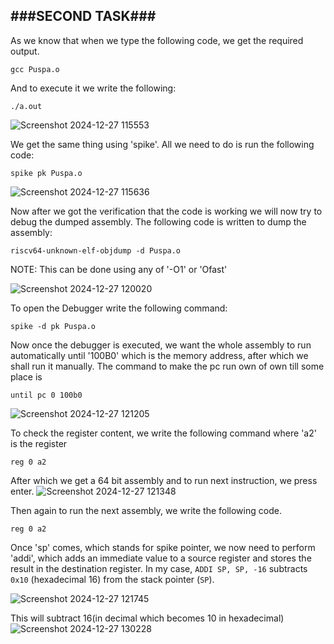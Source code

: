 ###SECOND TASK###
----
As we know that when we type the following code, we get the required output.
```
gcc Puspa.o
```
And to execute it we write the following:
```
./a.out
```

![Screenshot 2024-12-27 115553](https://github.com/user-attachments/assets/c69b4148-1609-4ce0-aa37-d20b9a2a789c)


We get the same thing using 'spike'. All we need to do is run the following code:
```
spike pk Puspa.o
```
![Screenshot 2024-12-27 115636](https://github.com/user-attachments/assets/29dc7a85-7a01-4352-8047-1f5180b27609)


Now after we got the verification that the code is working we will now try to debug the dumped assembly. The following code is written to dump the assembly:
```
riscv64-unknown-elf-objdump -d Puspa.o
```
NOTE: This can be done using any of '-O1' or 'Ofast'

![Screenshot 2024-12-27 120020](https://github.com/user-attachments/assets/b0a7c9aa-0983-4003-b973-ff334a7bff08)


To open the Debugger write the following command:
```
spike -d pk Puspa.o
```
Now once the debugger is executed, we want the whole assembly to run automatically until '100B0' which is the memory address, after which we shall run it manually. The command to make the pc run own of own till some place is
```
until pc 0 100b0
```
![Screenshot 2024-12-27 121205](https://github.com/user-attachments/assets/40ac49fe-6546-4f84-a0d7-cfe5bb272d18)


To check the register content, we write the following command where 'a2' is the register
```
reg 0 a2
```
After which we get a 64 bit assembly and to run next instruction, we press enter.
![Screenshot 2024-12-27 121348](https://github.com/user-attachments/assets/dd2ae935-dbb7-4e90-8693-8c9c94d0204d)


Then again to run the next assembly, we write the following code.
```
reg 0 a2
```
Once 'sp' comes, which stands for spike pointer, we now need to perform 'addi', which adds an immediate value to a source register and stores the result in the destination register. In my case, `ADDI SP, SP, -16` subtracts `0x10` (hexadecimal 16) from the stack pointer (`SP`).

![Screenshot 2024-12-27 121745](https://github.com/user-attachments/assets/87b9d62c-0349-467d-bebc-91e672a87830)


This will subtract 16(in decimal which becomes 10 in hexadecimal)
![Screenshot 2024-12-27 130228](https://github.com/user-attachments/assets/c81ec53d-0af5-45e8-a93c-9c8243211324)



